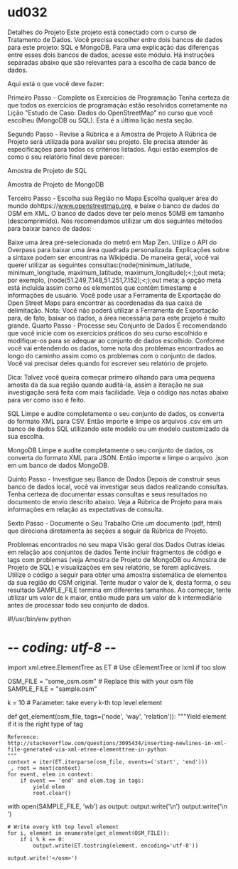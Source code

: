 ud032
=====
Detalhes do Projeto
Este projeto está conectado com o curso de Tratamento de Dados. Você precisa escolher entre dois bancos de dados para este projeto: SQL e MongoDB. Para uma explicação das diferenças entre esses dois bancos de dados, acesse este módulo. Há instruções separadas abaixo que são relevantes para a escolha de cada banco de dados.

Aqui está o que você deve fazer:

Primeiro Passo - Complete os Exercícios de Programação
Tenha certeza de que todos os exercícios de programação estão resolvidos corretamente na Lição "Estudo de Caso: Dados do OpenStreetMap" no curso que você escolheu (MongoDB ou SQL). Esta é a última lição nesta seção.

Segundo Passo - Revise a Rúbrica e a Amostra de Projeto
A Rúbrica de Projeto será utilizada para avaliar seu projeto. Ele precisa atender às especificações para todos os critérios listados. Aqui estão exemplos de como o seu relatório final deve parecer:

Amostra de Projeto de SQL

Amostra de Projeto de MongoDB

Terceiro Passo - Escolha sua Região no Mapa
Escolha qualquer área do mundo dohttps://www.openstreetmap.org, e baixe o banco de dados do OSM em XML. O banco de dados deve ter pelo menos 50MB em tamanho (descomprimido). Nós recomendamos utilizar um dos seguintes métodos para baixar banco de dados:

Baixe uma área pré-selecionada do metrô em Map Zen.
Utilize o API do Overpass para baixar uma área quadrada personalizada. Explicações sobre a sintaxe podem ser encontras na Wikipédia. De maneira geral, você vai querer utilizar as seguintes consultas:(node(minimum_latitude, minimum_longitude, maximum_latitude, maximum_longitude);<;);out meta; por exemplo, (node(51.249,7.148,51.251,7.152);<;);out meta; a opção meta está incluída assim como os elementos que contém timestamp e informações de usuário. Você pode usar a Ferramenta de Exportação do Open Street Maps para encontrar as coordenadas da sua caixa de delimitação. Nota: Você não poderá utilizar a Ferramenta de Exportação para, de fato, baixar os dados, a área necessária para este projeto é muito grande.
Quarto Passo - Processe seu Conjunto de Dados
É recomendando que você inicie com os exercícios práticos do seu curso escolhido e modifique-os para se adequar ao conjunto de dados escolhido. Conforme você vai entendendo os dados, tome nota dos problemas encontrados ao longo do caminho assim como os problemas com o conjunto de dados. Você vai precisar deles quando for escrever seu relatório de projeto.

Dica: Talvez você queira começar primeiro olhando para uma pequena amosta da da sua região quando auditá-la, assim a iteração na sua investigação será feita com mais facilidade. Veja o código nas notas abaixo para ver como isso é feito.

SQL
Limpe e audite completamente o seu conjunto de dados, os converta do formato XML para CSV. Então importe e limpe os arquivos .csv em um banco de dados SQL utilizando este modelo ou um modelo customizado da sua escolha.

MongoDB
Limpe e audite completamente o seu conjunto de dados, os converta do formato XML para JSON. Então importe e limpe o arquivo .json em um banco de dados MongoDB.

Quinto Passo - Investigue seu Banco de Dados
Depois de construir seus banco de dados local, você vai investigar seus dados realizando consultas. Tenha certeza de documentar essas consultas e seus resultados no documento de envio descrito abaixo. Veja a Rúbrica de Projeto para mais informações em relação as expectativas de consulta.

Sexto Passo - Documente o Seu Trabalho
Crie um documento (pdf, html) que direciona diretamenta às seções a seguir da Rúbrica de Projeto.

Problemas encontrados no seu mapa
Visão geral dos Dados
Outras ideias em relação aos conjuntos de dados
Tente incluir fragmentos de código e tags com problemas (veja Amostra de Projeto de MongoDB ou Amostra de Projeto de SQL) e visualizações em seu relatório, se forem aplicáveis.
Utilize o código a seguir para obter uma amostra sistemática de elementos da sua região do OSM original. Tente mudar o valor de k, desta forma, o seu resultado SAMPLE_FILE termina em diferentes tamanhos. Ao começar, tente utilizar um valor de k maior, então mude para um valor de k intermediário antes de processar todo seu conjunto de dados.

#!/usr/bin/env python
# -*- coding: utf-8 -*-

import xml.etree.ElementTree as ET  # Use cElementTree or lxml if too slow

OSM_FILE = "some_osm.osm"  # Replace this with your osm file
SAMPLE_FILE = "sample.osm"

k = 10 # Parameter: take every k-th top level element

def get_element(osm_file, tags=('node', 'way', 'relation')):
    """Yield element if it is the right type of tag

    Reference:
    http://stackoverflow.com/questions/3095434/inserting-newlines-in-xml-file-generated-via-xml-etree-elementtree-in-python
    """
    context = iter(ET.iterparse(osm_file, events=('start', 'end')))
    _, root = next(context)
    for event, elem in context:
        if event == 'end' and elem.tag in tags:
            yield elem
            root.clear()


with open(SAMPLE_FILE, 'wb') as output:
    output.write('<?xml version="1.0" encoding="UTF-8"?>\n')
    output.write('<osm>\n  ')

    # Write every kth top level element
    for i, element in enumerate(get_element(OSM_FILE)):
        if i % k == 0:
            output.write(ET.tostring(element, encoding='utf-8'))

    output.write('</osm>')
